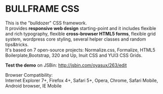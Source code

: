 <h1>BULLFRAME CSS</h1>

This is the "bulldozer" CSS framework.<br>
It provides <b>responsive web design</b> starting-point and it includes flexible and rich typography, flexible <b>cross-browser HTML5 forms</b>, flexible grid system, 
wordpress core styling, several helper classes and random tips&tricks.<br>
It's based on 7 open-source projects: Normalize.css, Formalize, HTML5 Boilerplate,Bootstrap, 320 and Up, Inuit CSS and YUI3 CSS Grids.

<b>Test the demo</b> on JSBin: http://jsbin.com/oyasux/263/edit

Browser Compatibility:<br>
Internet Explorer 7+, Firefox 4+, Safari 5+, Opera, Chrome, Safari Mobile, Android browser, IE Mobile
 
